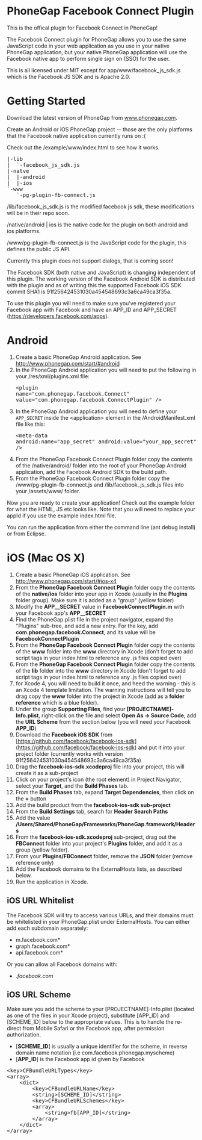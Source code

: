 PhoneGap Facebook Connect Plugin
================================

This is the offical plugin for Facebook Connect in PhoneGap!

The Facebook Connect plugin for PhoneGap allows you to use the same JavaScript code in your web application as you 
use in your native PhoneGap application, but your native PhoneGap application will use the Facebook native app to 
perform single sign on (SSO) for the user.

This is all licensed under MIT except for app/www/facebook_js_sdk.js which is the Facebook JS SDK and is Apache 2.0.


Getting Started
===============

Download the latest version of PhoneGap from www.phonegap.com.

Create an Android or iOS PhoneGap project -- those are the only platforms that the Facebook native application 
currently runs on :(

Check out the /example/www/index.html to see how it works.

<pre>
|-lib
|  `-facebook_js_sdk.js
|-natve
|  |-android
|  |-ios
`-www
   `-pg-plugin-fb-connect.js
</pre>

/lib/facebook_js_sdk.js is the modified facebook js sdk, these modifications will be in their repo soon.

/native/android | ios is the native code for the plugin on both android and ios platforms.

/www/pg-plugin-fb-connect.js is the JavaScript code for the plugin, this defines the public JS API.

Currently this plugin does not support dialogs, that is coming soon!

The Facebook SDK (both native and JavaScript) is changing independent of this plugin. The working version of the Facebook Android SDK is distributed with the plugin and as of writing this the supported Facebook iOS SDK commit SHA1 is 91f256424531030a454548693c3a6ca49ca3f35a.

To use this plugin you will need to make sure you've registered your Facebook app with Facebook and have an APP_ID and APP_SECRET (https://developers.facebook.com/apps).


Android
===============

1. Create a basic PhoneGap Android application. See http://www.phonegap.com/start/#android
2. In the PhoneGap Android application you will need to put the following in your /res/xml/plugins.xml file: <pre>&lt;plugin name="com.phonegap.facebook.Connect" value="com.phonegap.facebook.ConnectPlugin" /&gt;</pre>
3. In the PhoneGap Android application you will need to define your `APP_SECRET` inside the &lt;application&gt; element in the /AndroidManifest.xml file like this: <pre>&lt;meta-data android:name="app_secret" android:value="your_app_secret" /&gt;</pre>
4. From the PhoneGap Facebook Connect Plugin folder copy the contents of the /native/android/ folder into the root of your PhoneGap Android application, add the Facebook Android SDK to the build path.
5. From the PhoneGap Facebook Connect Plugin folder copy the /www/pg-plugin-fb-connect.js and /lib/facebook_js_sdk.js files into your /assets/www/ folder.

Now you are ready to create your application! Check out the example folder for what the HTML, JS etc looks like. Note that you will need to replace your appId if you use the example index.html file.

You can run the application from either the command line (ant debug install) or from Eclipse.


iOS (Mac OS X)
===============

1. Create a basic PhoneGap iOS application. See http://www.phonegap.com/start/#ios-x4
2. From the **PhoneGap Facebook Connect Plugin** folder copy the contents of the **native/ios** folder into your app in Xcode (usually in the **Plugins** folder group). Make sure it is added as a "group" (yellow folder)
3. Modify the **APP__SECRET** value in **FacebookConnectPlugin.m** with your Facebook app's **APP__SECRET**
4. Find the PhoneGap.plist file in the project navigator, expand the "Plugins" sub-tree, and add a new entry. For the key, add **com.phonegap.facebook.Connect**, and its value will be **FacebookConnectPlugin**
5. From the **PhoneGap Facebook Connect Plugin** folder copy the contents of the **www** folder into the **www** directory in Xcode (don't forget to add script tags in your index.html to reference any .js files copied over)
6. From the **PhoneGap Facebook Connect Plugin** folder copy the contents of the **lib** folder into the **www** directory in Xcode (don't forget to add script tags in your index.html to reference any .js files copied over)
7. for Xcode 4, you will need to build it once, and heed the warning - this is an Xcode 4 template limitation. The warning instructions will tell you to drag copy the **www** folder into the project in Xcode (add as a **folder reference** which is a blue folder).
8. Under the group **Supporting Files**, find your **[PROJECTNAME]-Info.plist**, right-click on the file and select **Open As -> Source Code**, add the **URL Scheme** from the section below (you will need your Facebook **APP_ID**)
9. Download the **Facebook iOS SDK** from [https://github.com/facebook/facebook-ios-sdk](https://github.com/facebook/facebook-ios-sdk) and put it into your project folder (currently works with version 91f256424531030a454548693c3a6ca49ca3f35a)
10. Drag the **facebook-ios-sdk.xcodeproj** file into your project, this will create it as a sub-project
11. Click on your project's icon (the root element) in Project Navigator, select your **Target**, and the **Build Phases** tab.
12. From the **Build Phases** tab, expand **Target Dependencies**, then click on the **+** button
13. Add the build product from the **facebook-ios-sdk sub-project**
14. From the **Build Settings** tab, search for **Header Search Paths**
15. Add the value **/Users/Shared/PhoneGap/Frameworks/PhoneGap.framework/Headers**
16. From the **facebook-ios-sdk.xcodeproj** sub-project, drag out the **FBConnect** folder into your project's **Plugins** folder, and add it as a group (yellow folder).
17. From your **Plugins/FBConnect** folder, remove the **JSON** folder (remove reference only)
18. Add the Facebook domains to the ExternalHosts lists, as described below.
18. Run the application in Xcode.


iOS URL Whitelist
-----------

The Facebook SDK will try to access various URLs, and their domains must be whitelisted in your PhoneGap.plist under ExternalHosts.
You can either add each subdomain separately:
* m.facebook.com*
* graph.facebook.com*
* api.facebook.com*

Or you can allow all Facebook domains with:
* *.facebook.com*

iOS URL Scheme
-----------

Make sure you add the scheme to your [PROJECTNAME]-Info.plist (located as one of the files in your Xcode project), substitute [APP_ID] and [SCHEME_ID] below to the appropriate values. This is to handle the re-direct from Mobile Safari or the Facebook app, after permission authorization.

* [**SCHEME_ID**] is usually a unique identifier for the scheme, in reverse domain name notation (i.e com.facebook.phonegap.myscheme)
* [**APP_ID**] is the Facebook app id given by Facebook

<pre>
&lt;key&gt;CFBundleURLTypes&lt;/key&gt;
&lt;array&gt;
	&lt;dict&gt;
		&lt;key&gt;CFBundleURLName&lt;/key&gt;
		&lt;string&gt;[SCHEME_ID]&lt;/string&gt;
		&lt;key&gt;CFBundleURLSchemes&lt;/key&gt;
		&lt;array&gt;
			&lt;string&gt;fb[APP_ID]&lt;/string&gt;
		&lt;/array&gt;
	&lt;/dict&gt;
&lt;/array&gt;
</pre>
